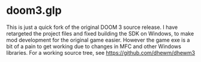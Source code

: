 # doom3.glp
This is just a quick fork of the original DOOM 3 source release.
I have retargeted the project files and fixed building the SDK on Windows, to make mod development for the original game easier.
However the game exe is a bit of a pain to get working due to changes in MFC and other Windows libraries.
For a working source tree, see https://github.com/dhewm/dhewm3
